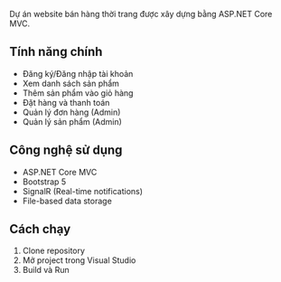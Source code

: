 Dự án website bán hàng thời trang được xây dựng bằng ASP.NET Core MVC.

## Tính năng chính

- Đăng ký/Đăng nhập tài khoản
- Xem danh sách sản phẩm
- Thêm sản phẩm vào giỏ hàng
- Đặt hàng và thanh toán
- Quản lý đơn hàng (Admin)
- Quản lý sản phẩm (Admin)

## Công nghệ sử dụng

- ASP.NET Core MVC
- Bootstrap 5
- SignalR (Real-time notifications)
- File-based data storage

## Cách chạy

1. Clone repository
2. Mở project trong Visual Studio
3. Build và Run
